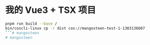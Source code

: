 # 我的 Vue3 + TSX 项目
```bash
pnpm run build --base /
bin/coscli-linux cp -r dist cos://mangosteen-test-1-1303136607
```# mangosteen
# mangosteen

